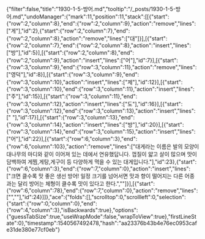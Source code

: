 {"filter":false,"title":"1930-1-5-방어.md","tooltip":"/_posts/1930-1-5-방어.md","undoManager":{"mark":11,"position":11,"stack":[[{"start":{"row":2,"column":8},"end":{"row":2,"column":9},"action":"remove","lines":["게"],"id":2},{"start":{"row":2,"column":7},"end":{"row":2,"column":8},"action":"remove","lines":["대"]}],[{"start":{"row":2,"column":7},"end":{"row":2,"column":8},"action":"insert","lines":["방"],"id":5}],[{"start":{"row":2,"column":8},"end":{"row":2,"column":9},"action":"insert","lines":["어"],"id":7}],[{"start":{"row":3,"column":9},"end":{"row":3,"column":11},"action":"remove","lines":["영덕"],"id":8}],[{"start":{"row":3,"column":9},"end":{"row":3,"column":10},"action":"insert","lines":["제"],"id":12}],[{"start":{"row":3,"column":10},"end":{"row":3,"column":11},"action":"insert","lines":["주"],"id":15}],[{"start":{"row":3,"column":11},"end":{"row":3,"column":12},"action":"insert","lines":["도"],"id":16}],[{"start":{"row":3,"column":12},"end":{"row":3,"column":13},"action":"insert","lines":[" "],"id":17}],[{"start":{"row":3,"column":13},"end":{"row":3,"column":14},"action":"insert","lines":["방"],"id":20}],[{"start":{"row":3,"column":14},"end":{"row":3,"column":15},"action":"insert","lines":["어"],"id":22}],[{"start":{"row":6,"column":3},"end":{"row":6,"column":103},"action":"remove","lines":["대게라는 이름은 발의 모양이 대나무의 마디와 같이 이어져 있는 데에서 연유했답니다. 껍질이 얇고 살이 많으며 맛이 담백하여 게찜,게탕,게구이 등 다양하게 먹을 수 있는 대게입니다."],"id":23},{"start":{"row":6,"column":3},"end":{"row":7,"column":0},"action":"insert","lines":["크면 클수록 맛 좋은 생선 방어! 일정 크기를 넘어서면 맛과 향이 떨어지는 다른 어종과는 달리 방어는 체형이 클수록 맛이 있다고 한다.",""]}],[{"start":{"row":6,"column":78},"end":{"row":7,"column":0},"action":"remove","lines":["",""],"id":24}]]},"ace":{"folds":[],"scrolltop":0,"scrollleft":0,"selection":{"start":{"row":0,"column":0},"end":{"row":4,"column":3},"isBackwards":true},"options":{"guessTabSize":true,"useWrapMode":false,"wrapToView":true},"firstLineState":0},"timestamp":1540567492478,"hash":"aa23376b43b4e76ec0953cafe31de380e77cf0eb"}